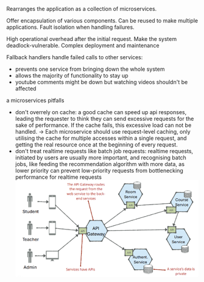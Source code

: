 Rearranges the application as a collection of microservices.
  

Offer encapsulation of various components.
Can be reused to make multiple applications.
Fault isolation when handling failures.

High operational overhead after the initial request.
Make the system deadlock-vulnerable.
Complex deployment and maintenance

Fallback handlers handle failed calls to other services:
+ prevents one service from bringing down the whole system
+ allows the majority of functionality to stay up
+ youtube comments might be down but watching videos shouldn't be affected

a microservices pitfalls
+ don't overrely on cache: a good cache can speed up api responses, leading the requester to think they can send excessive requests for the sake of performance. If the cache fails, this excessive load can not be handled. -> Each microservice should use request-level caching, only utilising the cache for multiple accesses within a single request, and getting the real resource once at the beginning of every request.
+ don't treat realtime requests like batch job requests: realtime requests, initiated by users are usually more important, and recognising batch jobs, like feeding the recommendation algorithm with more data, as lower priority can prevent low-priority requests from bottlenecking performance for realtime requests
![Pasted image 20241103161216.png](../../attachments/Pasted%20image%2020241103161216.png)